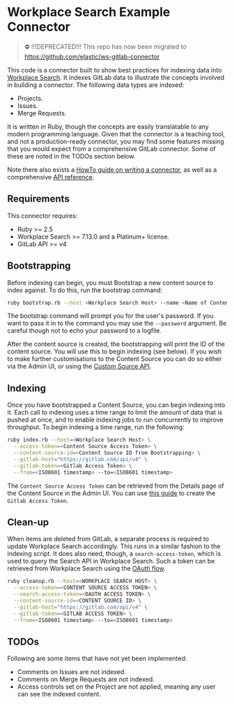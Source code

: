 # Workplace Search Example Connector

> ⛔ !!!DEPRECATED!!! This repo has now been migrated to https://github.com/elastic/ws-gitlab-connector

This code is a connector built to show best practices for indexing data into [Workplace Search](https://www.elastic.co/workplace-search/).
It indexes GitLab data to illustrate the concepts involved in building a connector.
The following data types are indexed:
- Projects.
- Issues.
- Merge Requests.

It is written in Ruby, though the concepts are easily translatable to any modern programming language.
Given that the connector is a teaching tool, and not a production-ready connector, you may find some features
missing that you would expect from a comprehensive GitLab connector. Some of these are noted in the TODOs section below.

Note there also exists a [HowTo guide on writing a connector](https://www.elastic.co/guide/en/workplace-search/current/workplace-search-custom-api-sources.html), 
as well as a comprehensive [API reference](https://www.elastic.co/guide/en/workplace-search/current/workplace-search-custom-sources-api.html).

## Requirements

This connector requires:
- Ruby >= 2.5
- Workplace Search >= 7.13.0 and a Platinum+ license.
- GitLab API >= v4

## Bootstrapping

Before indexing can begin, you must Bootstrap a new content source to index against. To do this, run the bootstrap command:
```bash
ruby bootstrap.rb --host <Workplace Search Host> --name <Name of Content Source> --username <Admin Username>
```
The bootstrap command will prompt you for the user's password. 
If you want to pass it in to the command you may use the `--password` argument. Be careful though not to echo your password to a logfile.

After the content source is created, the bootstrapping will print the ID of the content source. You will use this to begin indexing (see below).
If you wish to make further customisations to the Content Source you can do so either via the Admin UI, or using
the [Custom Source API](https://www.elastic.co/guide/en/workplace-search/current/workplace-search-content-sources-api.html#update-content-source-api).

## Indexing

Once you have bootstrapped a Content Source, you can begin indexing into it. 
Each call to indexing uses a time range to limit the amount of data that is pushed at once, and to enable indexing jobs to run concurrently to improve throughput.
To begin indexing a time range, run the following:
```bash
ruby index.rb --host=<Workplace Search Host> \
  --access-token=<Content Source Access Token> \
  --content-source-id=<Content Source ID from Bootstrapping> \
  --gitlab-host="https://gitlab.com/api/v4" \
  --gitlab-token=<Gitlab Access Token> \
  --from=<ISO8601 timestamp> --to=<ISO8601 timestamp>
```

The `Content Source Access Token` can be retrieved from the Details page of the Content Source in the Admin UI.
You can use [this guide](https://docs.gitlab.com/ee/user/profile/personal_access_tokens.html) to create the `Gitlab Access Token`.

## Clean-up

When items are deleted from GitLab, a separate process is required to update Workplace Search accordingly.
This runs in a similar fashion to the indexing script. It does also need, though, a `search-access-token`,
which is used to query the Search API in Workplace Search. Such a token can be retrieved from Workplace Search
using the [OAuth flow](https://www.elastic.co/guide/en/workplace-search/master/workplace-search-api-authentication.html#oauth-token).

```bash
ruby cleanup.rb --host=<WORKPLACE SEARCH HOST> \
  --access-token=<CONTENT SOURCE ACCESS TOKEN> \
  --search-access-token=<OAUTH ACCESS TOKEN> \
  --content-source-id=<CONTENT SOURCE ID> \
  --gitlab-host="https://gitlab.com/api/v4" \
  --gitlab-token=<GITLAB ACCESS TOKEN> \
  --from=<ISO8601 timestamp> --to=<ISO8601 timestamp>
```

## TODOs
Following are some items that have not yet been implemented:
- Comments on Issues are not indexed.
- Comments on Merge Requests are not indexed.
- Access controls set on the Project are not applied, meaning any user can see the indexed content.
